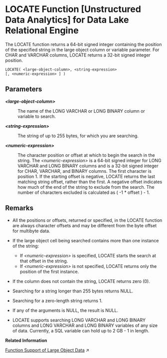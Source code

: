 <!-- loioa604ead684f21015bc198a53acd1843c -->

# LOCATE Function \[Unstructured Data Analytics\] for Data Lake Relational Engine

The LOCATE function returns a 64-bit signed integer containing the position of the specified string in the large object column or variable parameter. For CHAR and VARCHAR columns, LOCATE returns a 32-bit signed integer position.



```
LOCATE( <large-object-column>, <string-expression>
[, <numeric-expression> ] )
```



<a name="loioa604ead684f21015bc198a53acd1843c__iq_iquda_178"/>

## Parameters


<dl>
<dt><b>

*<large-object-column\>*

</b></dt>
<dd>

The name of the LONG VARCHAR or LONG BINARY column or variable to search.



</dd><dt><b>

*<string-expression\>*

</b></dt>
<dd>

The string of up to 255 bytes, for which you are searching.



</dd><dt><b>

*<numeric-expression\>*

</b></dt>
<dd>

The character position or offset at which to begin the search in the string. The *<numeric-expression\>* is a 64-bit signed integer for LONG VARCHAR and LONG BINARY columns and is a 32-bit signed integer for CHAR, VARCHAR, and BINARY columns. The first character is position 1. If the starting offset is negative, LOCATE returns the last matching string offset, rather than the first. A negative offset indicates how much of the end of the string to exclude from the search. The number of characters excluded is calculated as \( -1 \* offset \) - 1.



</dd>
</dl>



<a name="loioa604ead684f21015bc198a53acd1843c__iq_iquda_179"/>

## Remarks

-   All the positions or offsets, returned or specified, in the LOCATE function are always character offsets and may be different from the byte offset for multibyte data.
-   If the large object cell being searched contains more than one instance of the string:
    -   If *<numeric-expression\>* is specified, LOCATE starts the search at that offset in the string.
    -   If *<numeric-expression\>* is not specified, LOCATE returns only the position of the first instance.

-   If the column does not contain the string, LOCATE returns zero \(0\).
-   Searching for a string longer than 255 bytes returns NULL.
-   Searching for a zero-length string returns 1.
-   If any of the arguments is NULL, the result is NULL.
-   LOCATE supports searching LONG VARCHAR and LONG BINARY columns and LONG VARCHAR and LONG BINARY variables of any size of data. Currently, a SQL variable can hold up to 2 GB - 1 in length.

**Related Information**  


[Function Support of Large Object Data](https://help.sap.com/viewer/a8937bea84f21015a80bc776cf758d50/2023_2_QRC/en-US/a60363a384f21015a7f7bc6286516522.html "Learn about the functions that support the LONG BINARY and LONG VARCHAR data types.") :arrow_upper_right:


